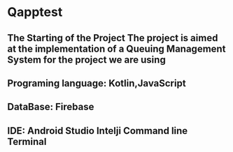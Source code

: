 # Qapptest
The Starting of the Project
The project is aimed at the implementation of a Queuing Management System
for the project we are using
--------------------------------
Programing language:
Kotlin,JavaScript
---------------------------------
DataBase:
Firebase
-------------------------------
IDE:
Android Studio
Intelji
Command line Terminal
----------------------------


